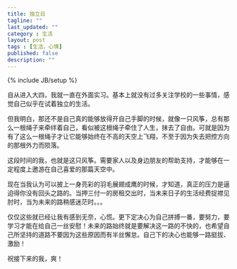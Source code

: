 ```yaml
---
title: 独立日
tagline: ""
last_updated: ""
category : 生活
layout: post
tags : [生活，心情]
published: false
description: ""
---
```

{% include JB/setup %}

自从进入大四，我就一直在外面实习。基本上就没有过多关注学校的一些事情，感觉自己似乎在试着独立的生活。  

但我明白，那还不是自己真的能够放得开自己手脚的时候，就像一只风筝，总有那么一根绳子来牵绊着自己，看似被这根绳子牵住了人生，抹去了自由。可就是因为有了这么一根绳子才让它能够始终在不高的天空上飞翔，不至于因为失去把控方向的那根外力而陨落。  

这段时间的我，也就是这只风筝。需要家人以及身边朋友的帮助支持，才能够在一定程度上邀游在自己喜爱的那篇天空中。  

现在当我认为可以披上一身亮彩的羽毛展翅成鹰的时候，才知道，真正的压力是逼迫得你没有回头之路的。当押三付一的房租交出时，当未来日子的生活经费捉襟见肘时，当为未来的路稍感迷茫时。。。  

仅仅这些就已经让我有感到无奈，心慌。更下定决心为自己拼搏一番，要努力，要学习才能在给自己一丝安慰！未来的路始终就是要解决这一路的不快的，也希望自己所坚持的道路不要因为这些原因而有半丝懈怠。自己下的决心也能够一路挺拔、激励！  

祝接下来的我，爽！
